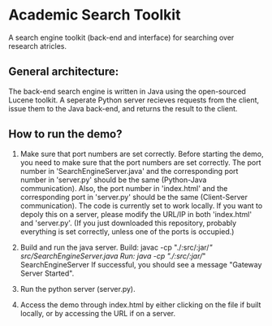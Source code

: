 # Academic Search Toolkit

A search engine toolkit (back-end and interface) for searching over research atricles.

## General architecture:

The back-end search engine is written in Java using the open-sourced Lucene toolkit. 
A seperate Python server recieves requests from the client, issue them to the Java back-end, and returns the result to the client.

## How to run the demo?

1. Make sure that port numbers are set correctly.
Before starting the demo, you need to make sure that the port numbers are set correctly. 
The port number in 'SearchEngineServer.java' and the corresponding port number in 'server.py' should be the same (Python-Java communication). Also, the port number in 'index.html' and the corresponding port in 'server.py' should be the same (Client-Server communication). The code is currently set to work locally. If you want to depoly this on a server, please modify the URL/IP in both 'index.html' and 'server.py'. (If you just downloaded this repository, probably everything is set correctly, unless one of the ports is occupied.)

2. Build and run the java server.
Build: javac -cp "./:src/:jar/*" src/SearchEngineServer.java
Run: java -cp "./:src/:jar/*" SearchEngineServer
If successful, you should see a message "Gateway Server Started".

3. Run the python server (server.py).

4. Access the demo through index.html by either clicking on the file if built locally, or by accessing the URL if on a server.

